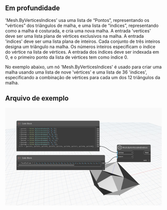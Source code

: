 ## Em profundidade
'Mesh.ByVerticesIndices' usa uma lista de “Pontos”, representando os “vértices” dos triângulos de malha, e uma lista de “índices”, representando como a malha é costurada, e cria uma nova malha. A entrada 'vertices' deve ser uma lista plana de vértices exclusivos na malha. A entrada 'indices' deve ser uma lista plana de inteiros. Cada conjunto de três inteiros designa um triângulo na malha. Os números inteiros especificam o índice do vértice na lista de vértices. A entrada dos índices deve ser indexada em 0, e o primeiro ponto da lista de vértices tem como índice 0.

No exemplo abaixo, um nó 'Mesh.ByVerticesIndices' é usado para criar uma malha usando uma lista de nove 'vértices' e uma lista de 36 'índices', especificando a combinação de vértices para cada um dos 12 triângulos da malha.

## Arquivo de exemplo

![Example](./Autodesk.DesignScript.Geometry.Mesh.ByVerticesAndIndices_img.jpg)
